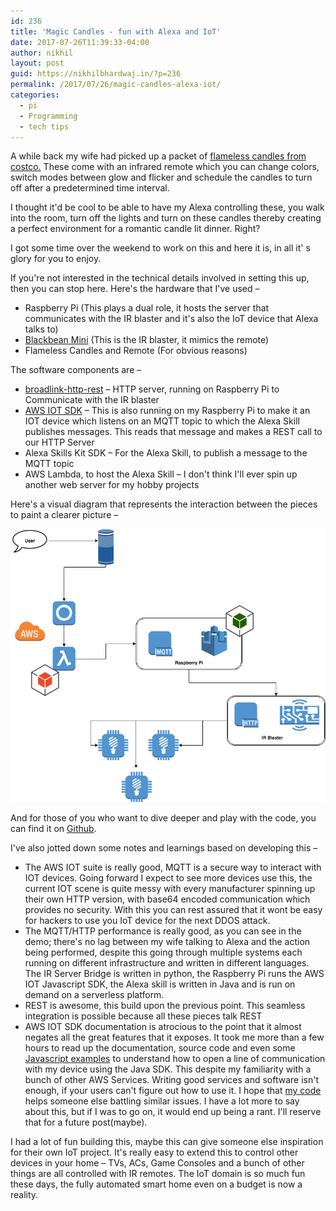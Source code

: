 ```yaml
---
id: 236
title: 'Magic Candles - fun with Alexa and IoT'
date: 2017-07-26T11:39:33-04:00
author: nikhil
layout: post
guid: https://nikhilbhardwaj.in/?p=236
permalink: /2017/07/26/magic-candles-alexa-iot/
categories:
  - pi
  - Programming
  - tech tips
---
```

A while back my wife had picked up a packet of [flameless candles from costco.](https://www.costco.com/Mirage-5-piece-LED-Candles-The-Look-of-a-Real-Flame.product.100348013.html) These come with an infrared remote which you can change colors, switch modes between glow and flicker and schedule the candles to turn off after a predetermined time interval.

I thought it'd be cool to be able to have my Alexa controlling these, you walk into the room, turn off the lights and turn on these candles thereby creating a perfect environment for a romantic candle lit dinner. Right?

I got some time over the weekend to work on this and here it is, in all it' s glory for you to enjoy.



If you're not interested in the technical details involved in setting this up, then you can stop here. Here's the hardware that I've used &#8211;

  * Raspberry Pi (This plays a dual role, it hosts the server that communicates with the IR blaster and it's also the IoT device that Alexa talks to)
  * [Blackbean Mini](https://www.banggood.com/Broadlink-Black-Bean-Smart-Home-Wifi-Remote-IR-Controller-Universal-Appliances-Smart-Control-p-1049494.html) (This is the IR blaster, it mimics the remote)
  * Flameless Candles and Remote (For obvious reasons)

The software components are &#8211;

  * [broadlink-http-rest](https://github.com/radinsky/broadlink-http-rest) &#8211; HTTP server, running on Raspberry Pi to Communicate with the IR blaster
  * [AWS IOT SDK](https://docs.aws.amazon.com/iot/latest/developerguide/iot-sdks.html) &#8211; This is also running on my Raspberry Pi to make it an IOT device which listens on an MQTT topic to which the Alexa Skill publishes messages. This reads that message and makes a REST call to our HTTP Server
  * Alexa Skills Kit SDK &#8211; For the Alexa Skill, to publish a message to the MQTT topic
  * AWS Lambda, to host the Alexa Skill &#8211; I don't think I'll ever spin up another web server for my hobby projects

Here's a visual diagram that represents the interaction between the pieces to paint a clearer picture &#8211;

![](/assets/uploads/2017/07/MagicCandles.png)

And for those of you who want to dive deeper and play with the code, you can find it on [Github](https://github.com/nikhilbhardwaj/alexa-magic-candles).

I've also jotted down some notes and learnings based on developing this &#8211;

  * The AWS IOT suite is really good, MQTT is a secure way to interact with IOT devices. Going forward I expect to see more devices use this, the current IOT scene is quite messy with every manufacturer spinning up their own HTTP version, with base64 encoded communication which provides no security. With this you can rest assured that it wont be easy for hackers to use you IoT device for the next DDOS attack.
  * The MQTT/HTTP performance is really good, as you can see in the demo; there's no lag between my wife talking to Alexa and the action being performed, despite this going through multiple systems each running on different infrastructure and written in different languages. The IR Server Bridge is written in python, the Raspberry Pi runs the AWS IOT Javascript SDK, the Alexa skill is written in Java and is run on demand on a serverless platform.
  * REST is awesome, this build upon the previous point. This seamless integration is possible because all these pieces talk REST
  * AWS IOT SDK documentation is atrocious to the point that it almost negates all the great features that it exposes. It took me more than a few hours to read up the documentation, source code and even some [Javascript examples](https://10xnation.com/voice-control-iot-devices-alexa-voice-service/) to understand how to open a line of communication with my device using the Java SDK. This despite my familiarity with a bunch of other AWS Services. Writing good services and software isn't enough, if your users can't figure out how to use it. I hope that [my code](https://github.com/nikhilbhardwaj/alexa-magic-candles/blob/master/src/main/java/in/nikhilbhardwaj/candles/iot/AWSIOTService.java) helps someone else battling similar issues. I have a lot more to say about this, but if I was to go on, it would end up being a rant. I'll reserve that for a future post(maybe).

I had a lot of fun building this, maybe this can give someone else inspiration for their own IoT project. It's really easy to extend this to control other devices in your home &#8211; TVs, ACs, Game Consoles and a bunch of other things are all controlled with IR remotes. The IoT domain is so much fun these days, the fully automated smart home even on a budget is now a reality.
